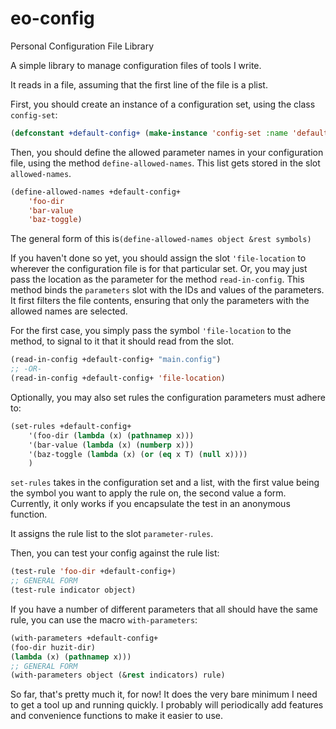# eo-config
Personal Configuration File Library

A simple library to manage configuration files of tools I write.


It reads in a file, assuming that the first line of the file is a plist.

First, you should create an instance of a configuration set, using the class `config-set`:
```lisp
(defconstant +default-config+ (make-instance 'config-set :name 'default :file-location "main.config"))
```

Then, you should define the allowed parameter names in your configuration file,
using the method `define-allowed-names`. This list gets stored in the slot `allowed-names`.


```lisp
(define-allowed-names +default-config+
    'foo-dir
    'bar-value
    'baz-toggle)
```
The general form of this is`(define-allowed-names object &rest symbols)`

If you haven't done so yet, you should assign the slot `'file-location` to
wherever the configuration file is for that particular set. Or, you may just
pass the location as the parameter for the method `read-in-config`. This method
binds the `parameters` slot with the IDs and values of the parameters. It first
filters the file contents, ensuring that only the parameters with the allowed
names are selected.

For the first case, you simply pass the symbol `'file-location` to the method,
to signal to it that it should read from the slot.

```lisp
(read-in-config +default-config+ "main.config")
;; -OR-
(read-in-config +default-config+ 'file-location)
```

Optionally, you may also set rules the configuration parameters must adhere to:

```lisp
(set-rules +default-config+
    '(foo-dir (lambda (x) (pathnamep x)))
    '(bar-value (lambda (x) (numberp x)))
    '(baz-toggle (lambda (x) (or (eq x T) (null x))))
    )
```

`set-rules` takes in the configuration set and a list, with the first value being the symbol you want to apply the rule on, the second value a form.
Currently, it only works if you encapsulate the test in an anonymous function.

It assigns the rule list to the slot `parameter-rules`.


Then, you can test your config against the rule list:

```lisp
(test-rule 'foo-dir +default-config+)
;; GENERAL FORM
(test-rule indicator object)
```

If you have a number of different parameters that all should have the same rule, you can use the macro `with-parameters`:

```lisp
(with-parameters +default-config+
(foo-dir huzit-dir)
(lambda (x) (pathnamep x)))
;; GENERAL FORM
(with-parameters object (&rest indicators) rule)
```

So far, that's pretty much it, for now! It does the very bare minimum I need to get a tool up and running quickly.
I probably will periodically add features and convenience functions to make it easier to use.
